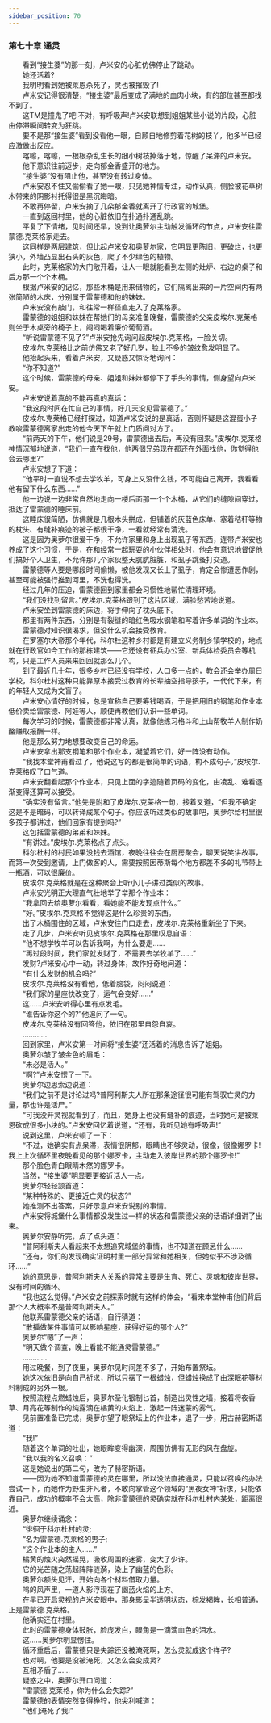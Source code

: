 ```yaml
---
sidebar_position: 70
---
```

### 第七十章 通灵  


　　看到“接生婆”的那一刻，卢米安的心脏仿佛停止了跳动。  
　　她还活着?  
　　我明明看到她被莱恩杀死了，灵也被摧毁了!  
　　卢米安记得很清楚，“接生婆”最后变成了满地的血肉小块，有的部位甚至都找不到了。  
　　这TM是撞鬼了吧!不对，有呼吸声!卢米安联想到姐姐某些小说的片段，心脏由停滞瞬间转变为狂跳。  
　　要不是那“接生婆”看到没看他一眼，自顾自地修剪着花树的枝丫，他多半已经应激做出反应。  
　　喀嚓，喀嚓，一根根杂乱生长的细小树枝掉落于地，惊醒了呆滞的卢米安。  
　　他下意识往前迈步，走向郁金香盛开的地方。  
　　“接生婆”没有阻止他，甚至没有转过身体。  
　　卢米安忍不住又偷偷看了她一眼，只见她神情专注，动作认真，侧脸被花草树木带来的阴影衬托得很是黑沉晦暗。  
　　不敢再停留，卢米安摘了几朵郁金香就离开了行政官的城堡。  
　　一直到返回村里，他的心脏依旧在扑通扑通乱跳。  
　　平复了下情绪，见时间还早，没到让奥萝尔主动触发循环的节点，卢米安往雷蒙德.克莱格家走去。  
　　这同样是两层建筑，但比起卢米安和奥萝尔家，它明显更陈旧，更破烂，也更狭小，外墙凸显出石头的灰色，爬了不少绿色的植物。  
　　此时，克莱格家的大门敞开着，让人一眼就能看到左侧的灶炉、右边的桌子和后方那一个个木桶。  
　　根据卢米安的记忆，那些木桶是用来储物的，它们隔离出来的一片空间内有两张简陋的木床，分别属于雷蒙德和他的妹妹。  
　　卢米安没有敲门，和往常一样径直走入了克莱格家。  
　　雷蒙德的姐姐和妹妹在帮她们的母亲准备晚餐，雷蒙德的父亲皮埃尔.克莱格则坐于木桌旁的椅子上，闷闷喝着廉价葡萄酒。  
　　“听说雷蒙德不见了?”卢米安抢先询问起皮埃尔.克莱格，一脸关切。  
　　皮埃尔.克莱格比之前仿佛又老了好几岁，脸上不多的皱纹愈发明显了。  
　　他抬起头来，看着卢米安，又疑惑又惊讶地询问：  
　　“你不知道?”  
　　这个时候，雷蒙德的母亲、姐姐和妹妹都停下了手头的事情，侧身望向卢米安。  
　　卢米安说着真的不能再真的真话：  
　　“我这段时间在忙自己的事情，好几天没见雷蒙德了。”  
　　皮埃尔.克莱格已经打探过，知道卢米安说的是真话，否则怀疑是这混蛋小子教唆雷蒙德离家出走的他今天下午就上门质问对方了。  
　　“前两天的下午，他们说是29号，雷蒙德出去后，再没有回来。”皮埃尔.克莱格神情沉郁地说道，“我们一直在找他，他两個兄弟现在都还在外面找他，你觉得他会去哪里?”  
　　卢米安想了下道：  
　　“他平时一直说不想去学牧羊，可身上又没什么钱，不可能自己离开，我看看他有留下什么东西……”  
　　他一边说一边非常自然地走向一楼后面那一个个木桶，从它们的缝隙间穿过，抵达了雷蒙德的睡床前。  
　　这睡床很简陋，仿佛就是几根木头拼成，但铺着的灰蓝色床单、塞着秸秆等物的枕头、有缝补痕迹的被子都很干净，一看就经常有清洗。  
　　这是因为奥萝尔很爱干净，不允许家里和身上出现虱子等东西，连带卢米安也养成了这个习惯，于是，在和经常一起玩耍的小伙伴相处时，他会有意识地督促他们搞好个人卫生，不允许那几个家伙整天肮肮脏脏，和虱子跳蚤打交道。  
　　雷蒙德等人要是哪段时间偷懒，被他发现又长上了虱子，肯定会惨遭恶作剧，甚至可能被强行推到河里，不洗也得洗。  
　　经过几年的压迫，雷蒙德回到家里都会习惯性地帮忙清理环境。  
　　“我们没找到留言。”皮埃尔.克莱格跟到了这片区域，满脸愁苦地说道。  
　　卢米安坐到雷蒙德的床边，将手伸向了枕头底下。  
　　那里有两件东西，分别是有裂缝的暗红色吸水钢笔和写着许多单词的作业本。  
　　雷蒙德对知识很渴求，但没什么机会接受教育。  
　　在罗塞尔大帝那个年代，科尔杜这种乡村都是有建立义务制乡镇学校的，地点就在行政官如今工作的那栋建筑——它还设有征兵办公室、新兵体检委员会等机构，只是工作人员来来回回就那么几个。  
　　到了最近几十年，很多乡村已经没有学校，人口多一点的，教会还会举办周日学校，科尔杜村这种只能靠原本接受过教育的长辈抽空指导孩子，一代代下来，有的年轻人又成为文盲了。  
　　卢米安心情好的时候，总是宣称自己要筹钱喝酒，于是把用旧的钢笔和作业本低价卖给雷蒙德、阿娃等人，顺便再教他们认识一些单词。  
　　每次学习的时候，雷蒙德都非常认真，就像他练习格斗和上山帮牧羊人制作奶酪赚取报酬一样。  
　　他是那么努力地想要改变自己的命运。  
　　卢米安拿出那支钢笔和那个作业本，凝望着它们，好一阵没有动作。  
　　“我找本堂神甫看过了，他说这写的都是很简单的词语，构不成句子。”皮埃尔.克莱格叹了口气道。  
　　卢米安翻看起那个作业本，只见上面的字迹随着页码的变化，由凌乱、难看逐渐变得还算可以接受。  
　　“确实没有留言。”他先是附和了皮埃尔.克莱格一句，接着又道，“但我不确定这是不是暗码，可以转译成某个句子。你应该听过类似的故事吧，奥萝尔给村里很多孩子都讲过，他们回家有提到吗?”  
　　这包括雷蒙德的弟弟和妹妹。  
　　“有讲过。”皮埃尔.克莱格点了点头。  
　　科尔杜村的村民如果没钱去酒馆，夜晚往往会在厨房聚会，聊天说笑讲故事，而第一次受到邀请，上门做客的人，需要按照因蒂斯每个地方都差不多的礼节带上一瓶酒，可以很廉价。  
　　皮埃尔.克莱格就是在这种聚会上听小儿子讲过类似的故事。  
　　卢米安光明正大理直气壮地举了举那个作业本：  
　　“我拿回去给奥萝尔看看，看她能不能发现点什么。”  
　　“好。”皮埃尔.克莱格不觉得这是什么珍贵的东西。  
　　出了木桶围住的区域，卢米安往门口走去，皮埃尔.克莱格重新坐了下来。  
　　走了几步，卢米安听见皮埃尔.克莱格在那里叹息自语：  
　　“他不想学牧羊可以告诉我啊，为什么要走……  
　　“再过段时间，我们家就发财了，不需要去学牧羊了……”  
　　发财?卢米安心中一动，转过身体，故作好奇地问道：  
　　“有什么发财的机会吗?”  
　　皮埃尔.克莱格没有看他，低着脑袋，闷闷说道：  
　　“我们家的星座快改变了，运气会变好……”  
　　这……卢米安听得心里有点发毛。  
　　“谁告诉你这个的?”他追问了一句。  
　　皮埃尔.克莱格没有回答他，依旧在那里自怨自哀。  
　　…………  
　　回到家里，卢米安第一时间将“接生婆”还活着的消息告诉了姐姐。  
　　奥萝尔皱了皱金色的眉毛：  
　　“未必是活人。”  
　　“啊?”卢米安愣了一下。  
　　奥萝尔边思索边说道：  
　　“我们之前不是讨论过吗?普阿利斯夫人所在那条途径很可能有驾驭亡灵的力量，那也许是活尸。”  
　　“可我没开灵视就看到了，而且，她身上也没有缝补的痕迹，当时她可是被莱恩砍成很多小块的。”卢米安回忆着说道，“还有，我听见她有呼吸声!”  
　　说到这里，卢米安顿了一下：  
　　“不过，她确实有点呆滞，表情很阴郁，眼睛也不够灵动，很像，很像娜罗卡!我上上次循环里夜晚看见的那个娜罗卡，主动走入彼岸世界的那个娜罗卡!”  
　　那个脸色青白眼睛木然的娜罗卡。  
　　当然，“接生婆”明显要更接近活人一点。  
　　奥萝尔轻轻颔首道：  
　　“某种特殊的、更接近亡灵的状态?”  
　　她推测不出答案，只好示意卢米安说别的事情。  
　　卢米安将城堡什么事情都没发生过一样的状态和雷蒙德父亲的话语详细讲了出来。  
　　奥萝尔安静听完，点了点头道：  
　　“普阿利斯夫人看起来不太想追究城堡的事情，也不知道在顾忌什么……  
　　“还有，你们的发现确实证明村里一部分异常和她相关，但她似乎不涉及循环……”  
　　她的意思是，普阿利斯夫人关系的异常主要是生育、死亡、灵魂和彼岸世界，没有时间的循环。  
　　“我也这么觉得。”卢米安之前探索时就有这样的体会，“看来本堂神甫他们背后那个人大概率不是普阿利斯夫人。”  
　　他联系雷蒙德父亲的话语，自行猜道：  
　　“散播做某件事情可以影响星座，获得好运的那个人?”  
　　奥萝尔“嗯”了一声：  
　　“明天做个调查，晚上看能不能通灵雷蒙德。”  
　　…………  
　　用过晚餐，到了夜里，奥萝尔见时间差不多了，开始布置祭坛。  
　　她这次依旧是向自己祈求，所以只摆了一根蜡烛，但蜡烛换成了由深眠花等材料制成的另外一根。  
　　按照流程点燃蜡烛后，奥萝尔圣化银制匕首，制造出灵性之墙，接着将夜香草、月亮花等制作的纯露滴在橘黄的火焰上，激起一阵迷蒙的雾气。  
　　见前置准备已完成，奥萝尔望了眼祭坛上的作业本，退了一步，用古赫密斯语道：  
　　“我!”  
　　随着这个单词的吐出，她眼眸变得幽深，周围仿佛有无形的风在盘旋。  
　　“我以我的名义召唤：”  
　　这是她说出的第二句，改为了赫密斯语。  
　　——因为她不知道雷蒙德的灵在哪里，所以没法直接通灵，只能以召唤的办法尝试一下，而她作为野生非凡者，不敢向掌管这个领域的“黑夜女神”祈求，只能依靠自己，成功的概率不会太高，除非雷蒙德的灵确实就在科尔杜村内某处，距离很近。  
　　奥萝尔继续诵念：  
　　“徘徊于科尔杜村的灵;  
　　“名为雷蒙德.克莱格的男子;  
　　“这个作业本的主人……”  
　　橘黄的烛火突然摇晃，吸收周围的迷雾，变大了少许。  
　　它的光芒随之荡起阵阵涟漪，染上了幽蓝的色彩。  
　　奥萝尔额头见汗，开始向各个材料借取力量。  
　　呜的风声里，一道人影浮现在了幽蓝火焰的上方。  
　　在早已开启灵视的卢米安眼中，那身影呈半透明状态，棕发褐眸，长相普通，正是雷蒙德.克莱格。  
　　他确实还在村里。  
　　此时的雷蒙德身体鼓胀，脸庞发白，眼角是一滴滴血色的泪水。  
　　这……奥萝尔明显愣住。  
　　循环重启后，雷蒙德只是失踪还没被淹死啊，怎么灵就成这个样子?  
　　也对啊，他要是没被淹死，又怎么会变成灵?  
　　互相矛盾了……  
　　疑惑之中，奥萝尔开口问道：  
　　“雷蒙德.克莱格，你为什么会失踪?”  
　　雷蒙德的表情突然变得狰狞，他尖利喊道：  
　　“他们淹死了我!”  
